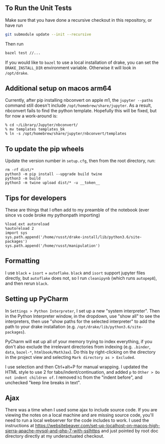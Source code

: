 ## To Run the Unit Tests

Make sure that you have done a recursive checkout in this repository, or have run

```bash
git submodule update --init --recursive
```
Then run
```bash
bazel test //...
```

If you would like to `bazel` to use a local installation of drake, you can set
the `DRAKE_INSTALL_DIR` environment variable. Otherwise it will look in
`/opt/drake`.

## Additional setup on macos arm64

Currently, after pip installing nbconvert on apple m1, the `jupyter --paths`
command still doesn't include `/opt/homebrew/share/jupyter`.  As a result,
nbconvert fails to find the python template.  Hopefully this will be fixed, but
for now a work-around is:

```
% cd ~/Library/Jupyter/nbconvert/
% mv templates templates_bk
% ln -s /opt/homebrew/share/jupyter/nbconvert/templates
```

## To update the pip wheels

Update the version number in `setup.cfg`, then from the root directory, run:
```
rm -rf dist/*
python3 -m pip install --upgrade build twine
python3 -m build
python3 -m twine upload dist/* -u __token__ 
``` 

## Tips for developers

These are things that I often add to my preamble of the notebook (ever since vs code broke my pythonpath importing)
```
%load_ext autoreload
%autoreload 2
import sys
sys.path.append('/home/russt/drake-install/lib/python3.6/site-packages')
sys.path.append('/home/russt/manipulation')
```

## Formatting

I use `black` + `isort` + `autoflake`.  `black` and `isort` support jupyter files 
directly, but `autoflake` does not, so I run `cleanipynb` (which runs `autopep8`), 
and then rerun `black`.

## Setting up PyCharm

In `Settings > Python Interpreter`, I set up a new "system interpreter". Then in
the Python Interpreter window, in the dropdown, use "show all" to see the
interpreters, then use "show paths for the selected interpreter" to add the path
to your drake installation (e.g. `/opt/drake/lib/python3.6/site-packages`).

PyCharm will eat up all of your memory trying to index everything, if you don't
also exclude the irrelevant directories from indexing (e.g. `.binder`, `data`,
`bazel-*`, `htmlbook/MathJax`). Do this by right-clicking on the directory in
the project view and selecting `Mark directory as > Excluded`.

I use selection and then Ctrl+alt+P for manual wrapping. I updated the HTML
style to use 2 for tabs/indent/continuation, and added `p`
to `Other > Do not indent children of`. I removed `h1` from the "indent before",
and unchecked "keep line breaks in text".

## Ajax

There was a time when I used some ajax to include source code. If you are
viewing the notes on a local machine and are missing source code, you'll need
to run a local webserver for the code includes to work. I used the instructions
at
https://websitebeaver.com/set-up-localhost-on-macos-high-sierra-apache-mysql-and-php-7-with-sslhttps
and just pointed by root doc directory directly at my underactuated checkout.

